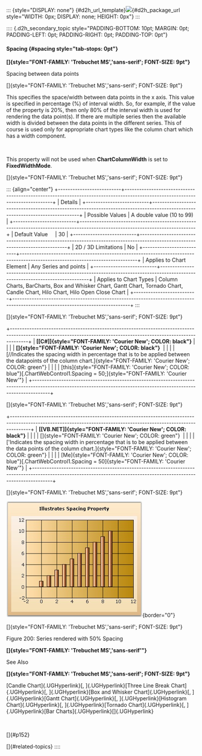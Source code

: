 ::: {style="DISPLAY: none"}
[](ms-xhelp:///?Id=d2h_url_template){#d2h_url_template}![](!package_url!){#d2h_package_url style="WIDTH: 0px; DISPLAY: none; HEIGHT: 0px"}
:::

:::: {.d2h_secondary_topic style="PADDING-BOTTOM: 10pt; MARGIN: 0pt; PADDING-LEFT: 0pt; PADDING-RIGHT: 0pt; PADDING-TOP: 0pt"}
#### Spacing {#spacing style="tab-stops: 0pt"}

**[]{style="FONT-FAMILY: 'Trebuchet MS','sans-serif'; FONT-SIZE: 9pt"}** 

Spacing between data points

[]{style="FONT-FAMILY: 'Trebuchet MS','sans-serif'; FONT-SIZE: 9pt"} 

This specifies the space/width between data points in the x axis. This value is specified in percentage (%) of interval width. So, for example, if the value of the property is 20%, then only 80% of the interval width is used for rendering the data point(s). If there are multiple series then the available width is divided between the data points in the different series. This of course is used only for appropriate chart types like the column chart which has a width component.

 

This property will not be used when **ChartColumnWidth** is set to **FixedWidthMode**.

[]{style="FONT-FAMILY: 'Trebuchet MS','sans-serif'; FONT-SIZE: 9pt"} 

::: {align="center"}
+--------------------------+------------------------------------------------------------------------------------------------------------------------------+
| Details                                                                                                                                                 |
+--------------------------+------------------------------------------------------------------------------------------------------------------------------+
| Possible Values          | A double value (10 to 99)                                                                                                    |
+--------------------------+------------------------------------------------------------------------------------------------------------------------------+
| Default Value            | 30                                                                                                                           |
+--------------------------+------------------------------------------------------------------------------------------------------------------------------+
| 2D / 3D Limitations      | No                                                                                                                           |
+--------------------------+------------------------------------------------------------------------------------------------------------------------------+
| Applies to Chart Element | Any Series and points                                                                                                        |
+--------------------------+------------------------------------------------------------------------------------------------------------------------------+
| Applies to Chart Types   | Column Charts, BarCharts, Box and Whisker Chart, Gantt Chart, Tornado Chart, Candle Chart, Hilo Chart, Hilo Open Close Chart |
+--------------------------+------------------------------------------------------------------------------------------------------------------------------+
:::

[]{style="FONT-FAMILY: 'Trebuchet MS','sans-serif'; FONT-SIZE: 9pt"} 

+-------------------------------------------------------------------------------------------------------------------------------------------------------------------+
| **[\[C#\]]{style="FONT-FAMILY: 'Courier New'; COLOR: black"}**                                                                                                    |
|                                                                                                                                                                   |
| **[]{style="FONT-FAMILY: 'Courier New'; COLOR: black"}**                                                                                                          |
|                                                                                                                                                                   |
| [//Indicates the spacing width in percentage that is to be applied between the datapoints of the column chart.]{style="FONT-FAMILY: 'Courier New'; COLOR: green"} |
|                                                                                                                                                                   |
| [this]{style="FONT-FAMILY: 'Courier New'; COLOR: blue"}[.ChartWebControl1.Spacing = 50;]{style="FONT-FAMILY: 'Courier New'"}                                      |
+-------------------------------------------------------------------------------------------------------------------------------------------------------------------+

[]{style="FONT-FAMILY: 'Trebuchet MS','sans-serif'; FONT-SIZE: 9pt"} 

+--------------------------------------------------------------------------------------------------------------------------------------------------------------------+
| **[\[VB.NET\]]{style="FONT-FAMILY: 'Courier New'; COLOR: black"}**                                                                                                 |
|                                                                                                                                                                    |
| []{style="FONT-FAMILY: 'Courier New'; COLOR: green"}                                                                                                               |
|                                                                                                                                                                    |
| [\'Indicates the spacing width in percentage that is to be applied between the data points of the column chart.]{style="FONT-FAMILY: 'Courier New'; COLOR: green"} |
|                                                                                                                                                                    |
| [Me]{style="FONT-FAMILY: 'Courier New'; COLOR: blue"}[.ChartWebControl1.Spacing = 50]{style="FONT-FAMILY: 'Courier New'"}                                          |
+--------------------------------------------------------------------------------------------------------------------------------------------------------------------+

[]{style="FONT-FAMILY: 'Trebuchet MS','sans-serif'; FONT-SIZE: 9pt"} 

![](ImagesExt/image64_206.jpg){border="0"}

[]{style="FONT-FAMILY: 'Trebuchet MS','sans-serif'; FONT-SIZE: 9pt"} 

Figure 200: Series rendered with 50% Spacing

**[]{style="FONT-FAMILY: 'Trebuchet MS','sans-serif'"}** 

See Also

**[]{style="FONT-FAMILY: 'Trebuchet MS','sans-serif'; FONT-SIZE: 9pt"}** 

[Candle Chart]{.UGHyperlink}[, ]{.UGHyperlink}[Three Line Break Chart]{.UGHyperlink}[, ]{.UGHyperlink}[Box and Whisker Chart]{.UGHyperlink}[, ]{.UGHyperlink}[Gantt Chart]{.UGHyperlink}[, ]{.UGHyperlink}[Histogram Chart]{.UGHyperlink}[, ]{.UGHyperlink}[Tornado Chart]{.UGHyperlink}[, ]{.UGHyperlink}[Bar Charts]{.UGHyperlink}[]{.UGHyperlink}

 

[]{#p152} 

[]{#related-topics}
::::
